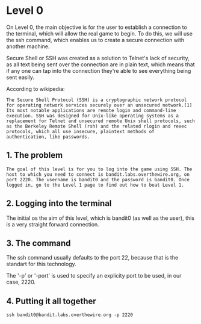# Level 0

On Level 0, the main objective is for the user to establish a connection to the terminal, which will allow the real game to begin. To do this, we will use the ssh command, which enables us to create a secure connection with another machine.

Secure Shell or SSH was created as a solution to Telnet's lack of security, as all text being sent over the connection are in plain text, which means that if any one can tap into the connection they're able to see everything being sent easily.

According to wikipedia:

`The Secure Shell Protocol (SSH) is a cryptographic network protocol for operating network services securely over an unsecured network.[1] Its most notable applications are remote login and command-line execution. SSH was designed for Unix-like operating systems as a replacement for Telnet and unsecured remote Unix shell protocols, such as the Berkeley Remote Shell (rsh) and the related rlogin and rexec protocols, which all use insecure, plaintext methods of authentication, like passwords.`

## 1. The problem

`The goal of this level is for you to log into the game using SSH. The host to which you need to connect is bandit.labs.overthewire.org, on port 2220. The username is bandit0 and the password is bandit0. Once logged in, go to the Level 1 page to find out how to beat Level 1.`

## 2. Logging into the terminal

The initial os the aim of this level, which is bandit0 (as well as the user), this is a very straight forward connection.

## 3. The command

The ssh command usually defaults to the port 22, because that is the standart for this technology.

The '-p' or '-port' is used to specify an explicity port to be used, in our case, 2220.

## 4. Putting it all together

`ssh bandit0@bandit.labs.overthewire.org -p 2220`
